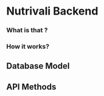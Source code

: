 # Nutrivali Backend

### What is that ?


### How it works?


## Database Model


## API Methods



